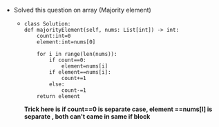 * Solved this question on array (Majority element)
  - ```
    class Solution:
    def majorityElement(self, nums: List[int]) -> int:
        count:int=0
        element:int=nums[0]

        for i in range(len(nums)):
            if count==0:
                element=nums[i]
            if element==nums[i]:
                count+=1
            else:
                count-=1
        return element
    ```
    <strong>Trick here is if count==0 is separate case, element ==nums[I] is separate , both can't came in same if block</strong>
